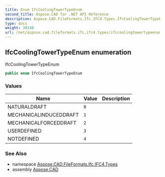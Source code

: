 ```yaml
---
title: Enum IfcCoolingTowerTypeEnum
second_title: Aspose.CAD for .NET API Reference
description: Aspose.CAD.FileFormats.Ifc.IFC4.Types.IfcCoolingTowerTypeEnum enum. IfcCoolingTowerTypeEnum
type: docs
weight: 30140
url: /net/aspose.cad.fileformats.ifc.ifc4.types/ifccoolingtowertypeenum/
---
```

## IfcCoolingTowerTypeEnum enumeration

IfcCoolingTowerTypeEnum

```csharp
public enum IfcCoolingTowerTypeEnum
```

### Values

| Name | Value | Description |
| --- | --- | --- |
| NATURALDRAFT | `0` |  |
| MECHANICALINDUCEDDRAFT | `1` |  |
| MECHANICALFORCEDDRAFT | `2` |  |
| USERDEFINED | `3` |  |
| NOTDEFINED | `4` |  |

### See Also

* namespace [Aspose.CAD.FileFormats.Ifc.IFC4.Types](../../aspose.cad.fileformats.ifc.ifc4.types/)
* assembly [Aspose.CAD](../../)


